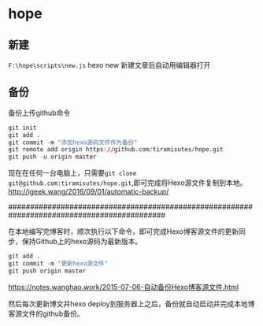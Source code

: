 # hope

## 新建

``F:\hope\scripts\new.js``        hexo new 新建文章后自动用编辑器打开

## 备份

备份上传github命令
```r
git init
git add .
git commit -m "添加hexo源码文件作为备份"
git remote add origin https://github.com/tiramisutes/hope.git
git push -u origin master
```
现在在任何一台电脑上，只需要``git clone git@github.com:tiramisutes/hope.git``,即可完成将Hexo源文件复制到本地。
http://igeek.wang/2016/09/01/automatic-backup/

############################################################################################

在本地编写完博客时，顺次执行以下命令，即可完成Hexo博客源文件的更新同步，保持Github上的hexo源码为最新版本。
```r
git add .
git commit -m "更新hexo源文件"
git push origin master
```
https://notes.wanghao.work/2015-07-06-自动备份Hexo博客源文件.html

然后每次更新博文并hexo deploy到服务器上之后，备份就自动启动并完成本地博客源文件的github备份。
